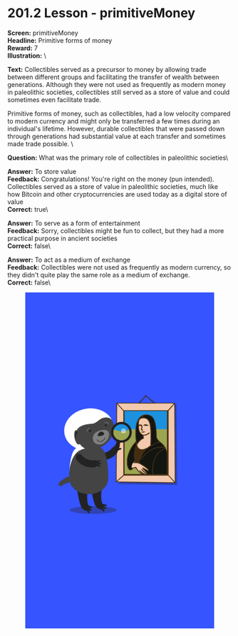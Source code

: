 # 201.2 Lesson - primitiveMoney

**Screen:** primitiveMoney\
**Headline:** Primitive forms of money\
**Reward:** 7\
**Illustration:** \

**Text:** Collectibles served as a precursor to money by allowing trade between different groups and facilitating the transfer of wealth between generations. Although they were not used as frequently as modern money in paleolithic societies, collectibles still served as a store of value and could sometimes even facilitate trade.

Primitive forms of money, such as collectibles, had a low velocity compared to modern currency and might only be transferred a few times during an individual&#x27;s lifetime. However, durable collectibles that were passed down through generations had substantial value at each transfer and sometimes made trade possible.
\

**Question:** What was the primary role of collectibles in paleolithic societies\

**Answer:** To store value\
**Feedback:** Congratulations! You&#x27;re right on the money (pun intended). Collectibles served as a store of value in paleolithic societies, much like how Bitcoin and other cryptocurrencies are used today as a digital store of value\
**Correct:** true\

**Answer:** To serve as a form of entertainment\
**Feedback:** Sorry, collectibles might be fun to collect, but they had a more practical purpose in ancient societies\
**Correct:** false\

**Answer:** To act as a medium of exchange\
**Feedback:** Collectibles were not used as frequently as modern currency, so they didn&#x27;t quite play the same role as a medium of exchange.\
**Correct:** false\


<figure><img src="../.gitbook/assets/201-02.png" alt=""><figcaption></figcaption></figure>

